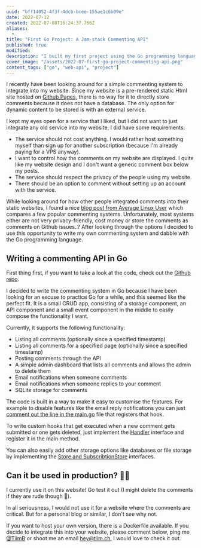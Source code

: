 ```yaml
---
uuid: "bff14052-4f3f-4dcb-bcee-155ae1c6b09e"
date: 2022-07-12
created: 2022-07-08T16:24:37.766Z
aliases:
  -
title: "First Go Project: A Jam-stack Commenting API"
published: true
modified:
description: "I built my first project using the Go programming language: A commenting API for the jam-stack. It is simple but easily extensible. And it powers the commenting feature of this website!"
cover_image: "/assets/2022-07-first-go-project-commenting-api.png"
content_tags: ["go", "web-api", "project"]
---
```


I recently have been looking around for a simple commenting system to integrate into my website. Since my website is a pre-rendered static Html site hosted on [Github Pages](https://pages.github.com), there is no way for it to directly store comments because it does not have a database. The only option for dynamic content to be stored is with an external service.

I kept my eyes open for a service that I liked, but I did not want to just integrate any old service into my website, I did have some requirements:

- The service should not cost anything. I would rather host something myself than sign up for another subscription (because I'm already paying for a VPS anyway).
- I want to control how the comments on my website are displayed. I quite like my website design and I don't want a generic comment box below my posts.
- The service should respect the privacy of the people using my website.
- There should be an option to comment without setting up an account with the service.

While looking around for how other people integrated comments into their static websites, I found a nice [blog post from Average Linux User](https://averagelinuxuser.com/static-website-commenting/) which compares a few popular commenting systems.
Unfortunately, most systems either are not very privacy-friendly, cost money or store the comments as comments on Github issues..?
After looking through the options I decided to use this opportunity to write my own commenting system and dabble with the Go programming language.

## Writing a commenting API in Go

First thing first, if you want to take a look at the code, check out the [Github repo](https://github.com/Tiim/go-comment-api).

I decided to write the commenting system in Go because I have been looking for an excuse to practice Go for a while, and this seemed like the perfect fit. It is a small CRUD app, consisting of a storage component, an API component and a small event component in the middle to easily compose the functionality I want.

Currently, it supports the following functionality:

- Listing all comments (optionally since a specified timestamp)
- Listing all comments for a specified page (optionally since a specified timestamp)
- Posting comments through the API
- A simple admin dashboard that lists all comments and allows the admin to delete them
- Email notifications when someone comments
- Email notifications when someone replies to your comment
- SQLite storage for comments

The code is built in a way to make it easy to customise the features.
For example to disable features like the email reply notifications you can just [comment out the line in the main.go](https://github.com/Tiim/go-comment-api/blob/master/main.go#L52) file that registers that hook.

To write custom hooks that get executed when a new comment gets submitted or one gets deleted, just implement the [Handler](https://github.com/Tiim/go-comment-api/blob/master/event/handler.go) interface and register it in the main method.

You can also easily add other storage options like databases or file storage by implementing the [Store and SubscribtionStore](https://github.com/Tiim/go-comment-api/blob/master/model/store.go) interfaces.

## Can it be used in production? 🚗💨

I currently use it on this website! Go test it out (I might delete the comments if they are rude though 🤔).

In all seriousness, I would not use it for a website where the comments are critical. But for a personal blog or similar, I don't see why not.

If you want to host your own version, there is a Dockerfile available. If you decide to integrate this into your website, please comment below, ping me [@TiimB](https://twitter.com/TiimB) or shoot me an email [hey@tiim.ch](mailto:hey@tiim.ch), I would love to check it out.
